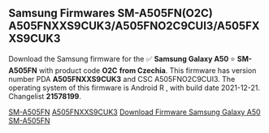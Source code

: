 <h2>Samsung Firmwares SM-A505FN(O2C) A505FNXXS9CUK3/A505FNO2C9CUI3/A505FXXS9CUK3</h2>
Download the Samsung firmware for the ✅ <strong>Samsung Galaxy A50 </strong> ⭐ <strong>SM-A505FN</strong> with product code <strong>O2C</strong> <strong> from Czechia</strong>. This firmware has version number PDA <strong>A505FNXXS9CUK3</strong> and CSC A505FNO2C9CUI3. The operating system of this firmware is Android R , with build date 2021-12-21. Changelist <strong>21578199</strong>.

[SM-A505FN](https://samfirm.shop/samsung/model/SM-A505FN)
[A505FNXXS9CUK3](https://samfirm.shop/samsung/pda/A505FNXXS9CUK3)
[Download Firmware Samsung Galaxy A50 SM-A505FN](https://samfirm.shop/samsung/firmware/484210)
